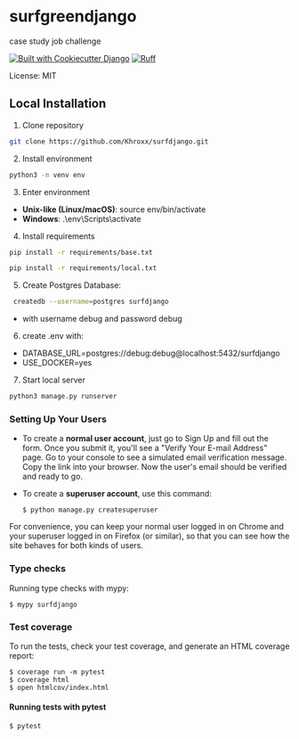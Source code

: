 # surfgreendjango

case study job challenge

[![Built with Cookiecutter Django](https://img.shields.io/badge/built%20with-Cookiecutter%20Django-ff69b4.svg?logo=cookiecutter)](https://github.com/cookiecutter/cookiecutter-django/)
[![Ruff](https://img.shields.io/endpoint?url=https://raw.githubusercontent.com/astral-sh/ruff/main/assets/badge/v2.json)](https://github.com/astral-sh/ruff)

License: MIT

## Local Installation

1. Clone repository
```bash
git clone https://github.com/Khroxx/surfdjango.git
```
2. Install environment
```bash
python3 -m venv env
```
3. Enter environment
- **Unix-like (Linux/macOS)**: source env/bin/activate
- **Windows**: .\env\Scripts\activate
4. Install requirements
```bash
pip install -r requirements/base.txt
```
```bash
pip install -r requirements/local.txt
```
5. Create Postgres Database:
```bash
 createdb --username=postgres surfdjango
```
- with username debug and password debug
6. create .env  with:
- DATABASE_URL=postgres://debug:debug@localhost:5432/surfdjango
- USE_DOCKER=yes
7. Start local server
```bash
python3 manage.py runserver
```


### Setting Up Your Users

- To create a **normal user account**, just go to Sign Up and fill out the form. Once you submit it, you'll see a "Verify Your E-mail Address" page. Go to your console to see a simulated email verification message. Copy the link into your browser. Now the user's email should be verified and ready to go.

- To create a **superuser account**, use this command:

      $ python manage.py createsuperuser

For convenience, you can keep your normal user logged in on Chrome and your superuser logged in on Firefox (or similar), so that you can see how the site behaves for both kinds of users.

### Type checks

Running type checks with mypy:

    $ mypy surfdjango

### Test coverage

To run the tests, check your test coverage, and generate an HTML coverage report:

    $ coverage run -m pytest
    $ coverage html
    $ open htmlcov/index.html

#### Running tests with pytest

    $ pytest
